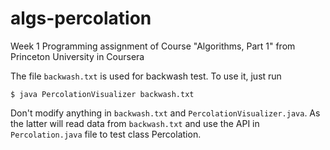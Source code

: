 algs-percolation
================

Week 1 Programming assignment of Course "Algorithms, Part 1" from Princeton University in Coursera

The file `backwash.txt` is used for backwash test. To use it, just run

    $ java PercolationVisualizer backwash.txt

Don't modify anything in `backwash.txt` and `PercolationVisualizer.java`. As the latter will read 
data from `backwash.txt` and use the API in `Percolation.java` file to test class Percolation.
